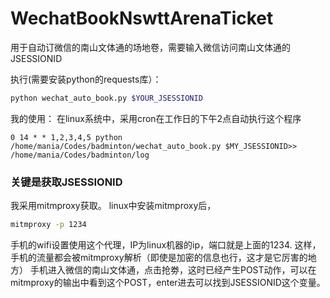 # WechatBookNswttArenaTicket
用于自动订微信的南山文体通的场地卷，需要输入微信访问南山文体通的JSESSIONID

执行(需要安装python的requests库）：
```bash
python wechat_auto_book.py $YOUR_JSESSIONID
```

我的使用：
在linux系统中，采用cron在工作日的下午2点自动执行这个程序
```cron
0 14 * * 1,2,3,4,5 python /home/mania/Codes/badminton/wechat_auto_book.py $MY_JSESSIONID>> /home/mania/Codes/badminton/log
```

### 关键是获取JSESSIONID
我采用mitmproxy获取。
linux中安装mitmproxy后，
```bash
mitmproxy -p 1234
```
手机的wifi设置使用这个代理，IP为linux机器的ip，端口就是上面的1234.
这样，手机的流量都会被mitmproxy解析（即使是加密的信息也行，这才是它厉害的地方）
手机进入微信的南山文体通，点击抢劵，这时已经产生POST动作，可以在mitmproxy的输出中看到这个POST，enter进去可以找到JSESSIONID这个变量。
